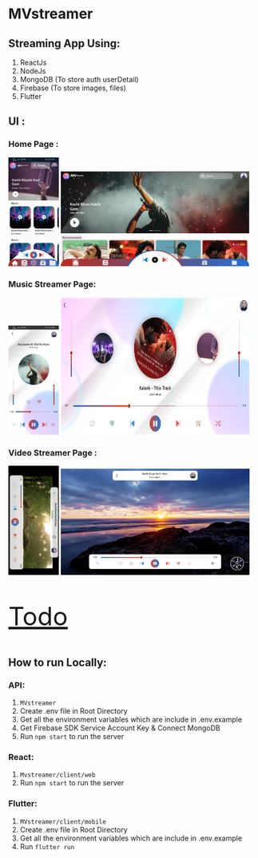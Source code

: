 # MVstreamer

## Streaming App Using:
1. ReactJs
2. NodeJs 
3. MongoDB (To store auth userDetail)
4. Firebase (To store images, files)
5. Flutter


## UI :
### Home Page :
[<img src="design/mobile_home_page.jpg" style="width:20%;" alt="mobileHome"></img>](design/mobile_home_page.jpg)
[<img src="design/Home_Page.png" style="width:75%;" alt="webHome"></img>](design/Home_Page.png)
### Music Streamer Page:
<!-- !["Music Streamer](design/MusicPlayer_Page.png) -->
[<img src="design/mobile_musicPlayer.jpg" style="width:20%;" alt="mobileMPlayer"></img>](design/mobile_musicPlayer.jpg)
[<img src="design/MusicPlayer_Page.png" style="width:75%;height:275px" alt="webMPlayer"></img>](design/MusicPlayer_Page.png)
### Video Streamer Page :
[<img src="design/mobile_videoPlayer.jpg" style="width:20%;" alt="mobileVPlayer"></img>](design/mobile_videoPlayer.jpg)
[<img src="design/VideoPlayer.png" style="width:75%;" alt="webVplayer"></img>](design/VideoPlayer.png)
<br/>

[<p style="font-size:50px;">Todo</p>](todo.md "Todo")
<!-- [<a href="todo.md">Todo</a>](todo.md) -->

## How to run Locally:

### API:
1. `MVstreamer`
2. Create .env file in Root Directory
3. Get all the environment variables which are include in .env.example
4. Get Firebase SDK Service Account Key & Connect MongoDB
5. Run `npm start` to run the server

### React:
1. `Mvstreamer/client/web`
2. Run `npm start` to run the server

### Flutter:
1. `MVstreamer/client/mobile`
2. Create .env file in Root Directory
3. Get all the environment variables which are include in .env.example
4. Run `flutter run` 